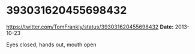 # 393031620455698432
https://twitter.com/TomFrankly/status/393031620455698432
**Date:** 2013-10-23

Eyes closed, hands out, mouth open
